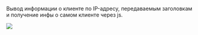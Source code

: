 
Вывод информации о клиенте по IP-адресу, передаваемым заголовкам и получение инфы о самом клиенте через js.

![](https://dfvgbh.com/wp-content/uploads/2018/03/Screenshot-2018-03-14-15.05.57.png)
